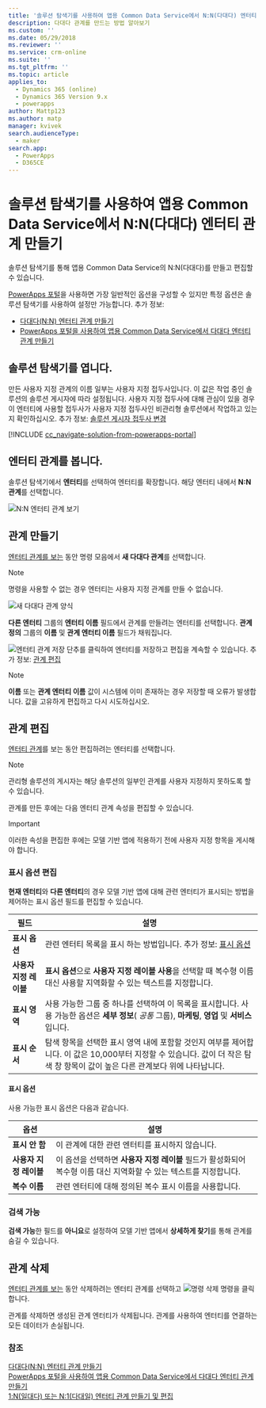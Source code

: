 ```yaml
---
title: '솔루션 탐색기를 사용하여 앱용 Common Data Service에서 N:N(다대다) 엔터티 관계 만들기 | MicrosoftDocs'
description: 다대다 관계를 만드는 방법 알아보기
ms.custom: ''
ms.date: 05/29/2018
ms.reviewer: ''
ms.service: crm-online
ms.suite: ''
ms.tgt_pltfrm: ''
ms.topic: article
applies_to:
  - Dynamics 365 (online)
  - Dynamics 365 Version 9.x
  - powerapps
author: Mattp123
ms.author: matp
manager: kvivek
search.audienceType:
  - maker
search.app:
  - PowerApps
  - D365CE
---
```


# <a name="create-nn-many-to-many-entity-relationships-in-common-data-service-for-apps-using-solution-explorer"></a>솔루션 탐색기를 사용하여 앱용 Common Data Service에서 N:N(다대다) 엔터티 관계 만들기

솔루션 탐색기를 통해 앱용 Common Data Service의 N:N(다대다)를 만들고 편집할 수 있습니다.

[PowerApps 포털](https://web.powerapps.com/?utm_source=padocs&utm_medium=linkinadoc&utm_campaign=referralsfromdoc)을 사용하면 가장 일반적인 옵션을 구성할 수 있지만 특정 옵션은 솔루션 탐색기를 사용하여 설정만 가능합니다. 추가 정보:
- [다대다(N:N) 엔터티 관계 만들기](create-edit-nn-relationships.md)
- [PowerApps 포털을 사용하여 앱용 Common Data Service에서 다대다 엔터티 관계 만들기](create-edit-nn-relationships-portal.md)

  
## <a name="open-solution-explorer"></a>솔루션 탐색기를 엽니다.

만든 사용자 지정 관계의 이름 일부는 사용자 지정 접두사입니다. 이 값은 작업 중인 솔루션의 솔루션 게시자에 따라 설정됩니다. 사용자 지정 접두사에 대해 관심이 있을 경우 이 엔터티에 사용할 접두사가 사용자 지정 접두사인 비관리형 솔루션에서 작업하고 있는지 확인하십시오. 추가 정보: [솔루션 게시자 접두사 변경](change-solution-publisher-prefix.md) 

[!INCLUDE [cc_navigate-solution-from-powerapps-portal](../../includes/cc_navigate-solution-from-powerapps-portal.md)]

## <a name="view-entity-relationships"></a>엔터티 관계를 봅니다.

솔루션 탐색기에서 **엔터티**를 선택하여 엔터티를 확장합니다. 해당 엔터티 내에서 **N:N 관계**를 선택합니다.

![N:N 엔터티 관계 보기](media/view-nn-entity-relationships-solution-explorer.png)

## <a name="create-relationships"></a>관계 만들기

[엔터티 관계를 보는](#view-entity-relationships) 동안 명령 모음에서 **새 다대다 관계**를 선택합니다.

> [!NOTE]
> 명령을 사용할 수 없는 경우 엔터티는 사용자 지정 관계를 만들 수 없습니다.

![새 다대다 관계 양식](media/new-nn-entity-relationship-form-solution-explorer.png)

**다른 엔터티** 그룹의 **엔터티 이름** 필드에서 관계를 만들려는 엔터티를 선택합니다. **관계 정의** 그룹의 **이름** 및 **관계 엔터티 이름** 필드가 채워집니다.

![엔터티 관계 저장 단추](media/save-entity-icon-solution-explorer.png)를 클릭하여 엔터티를 저장하고 편집을 계속할 수 있습니다. 추가 정보: [관계 편집](#edit-relationships)

> [!NOTE]
> **이름** 또는 **관계 엔터티 이름** 값이 시스템에 이미 존재하는 경우 저장할 때 오류가 발생합니다. 값을 고유하게 편집하고 다시 시도하십시오.

## <a name="edit-relationships"></a>관계 편집

[엔터티 관계](#view-entity-relationships)를 보는 동안 편집하려는 엔터티를 선택합니다. 

> [!NOTE]
> 관리형 솔루션의 게시자는 해당 솔루션의 일부인 관계를 사용자 지정하지 못하도록 할 수 있습니다.

관계를 만든 후에는 다음 엔터티 관계 속성을 편집할 수 있습니다.

> [!IMPORTANT]
> 이러한 속성을 편집한 후에는 모델 기반 앱에 적용하기 전에 사용자 지정 항목을 게시해야 합니다.

### <a name="edit-display-options"></a>표시 옵션 편집

**현재 엔터티**와 **다른 엔터티**의 경우 모델 기반 앱에 대해 관련 엔터티가 표시되는 방법을 제어하는 표시 옵션 필드를 편집할 수 있습니다.

|필드|설명|
|--|--|
|**표시 옵션**|관련 엔터티 목록을 표시 하는 방법입니다. 추가 정보: [표시 옵션](#display-options)|
|**사용자 지정 레이블**|**표시 옵션**으로 **사용자 지정 레이블 사용**을 선택할 때 복수형 이름 대신 사용할 지역화할 수 있는 텍스트를 지정합니다.|
|**표시 영역**|사용 가능한 그룹 중 하나를 선택하여 이 목록을 표시합니다. 사용 가능한 옵션은 **세부 정보**( *공통* 그룹), **마케팅**, **영업** 및 **서비스**입니다. |
|**표시 순서**|탐색 항목을 선택한 표시 영역 내에 포함할 것인지 여부를 제어합니다. 이 값은 10,000부터 지정할 수 있습니다. 값이 더 작은 탐색 창 항목이 값이 높은 다른 관계보다 위에 나타납니다.|

<!-- TODO: Not sure whether Display Area or Display Order are still used anymore. Might only be used in the Outlook client?-->

#### <a name="display-options"></a>표시 옵션

사용 가능한 표시 옵션은 다음과 같습니다.

|옵션|설명|
|--|--|
|**표시 안 함**|이 관계에 대한 관련 엔터티를 표시하지 않습니다.|
|**사용자 지정 레이블**|이 옵션을 선택하면 **사용자 지정 레이블** 필드가 활성화되어 복수형 이름 대신 지역화할 수 있는 텍스트를 지정합니다.|
|**복수 이름**|관련 엔터티에 대해 정의된 복수 표시 이름을 사용합니다.|

### <a name="searchable"></a>검색 가능

**검색 가능**한 필드를 **아니요**로 설정하여 모델 기반 앱에서 **상세하게 찾기**를 통해 관계를 숨길 수 있습니다.

## <a name="delete-relationships"></a>관계 삭제

[엔터티 관계를 보는](#view-entity-relationships) 동안 삭제하려는 엔터티 관계를 선택하고 ![명령 삭제](media/delete.gif) 명령을 클릭 합니다.

관계를 삭제하면 생성된 관계 엔터티가 삭제됩니다. 관계를 사용하여 엔터티를 연결하는 모든 데이터가 손실됩니다.

### <a name="see-also"></a>참조

[다대다(N:N) 엔터티 관계 만들기](create-edit-nn-relationships.md)<br />
[PowerApps 포털을 사용하여 앱용 Common Data Service에서 다대다 엔터티 관계 만들기](create-edit-nn-relationships-portal.md)<br />
[1:N(일대다) 또는 N:1(다대일) 엔터티 관계 만들기 및 편집](create-edit-1n-relationships.md)
